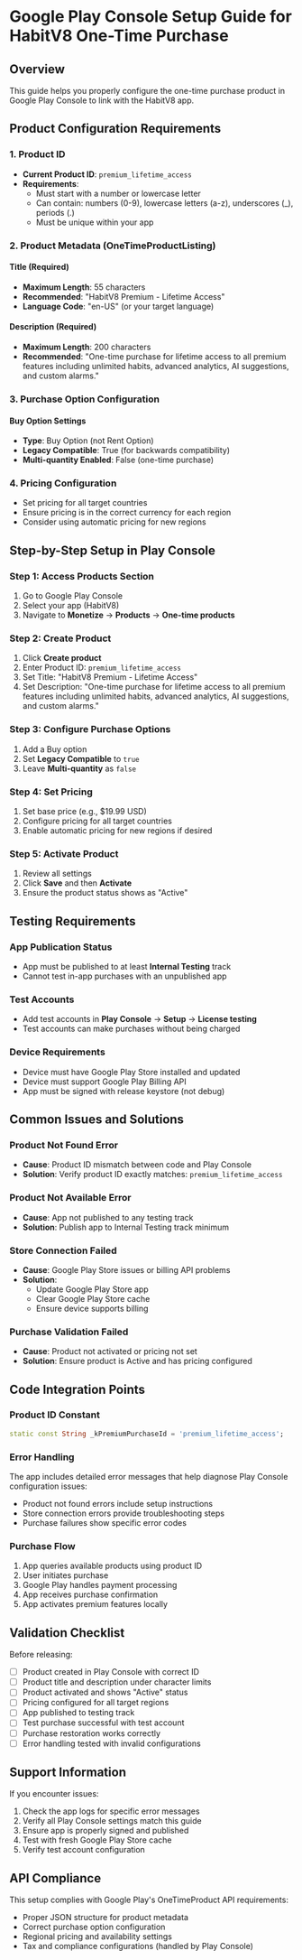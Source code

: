 # Google Play Console Setup Guide for HabitV8 One-Time Purchase

## Overview
This guide helps you properly configure the one-time purchase product in Google Play Console to link with the HabitV8 app.

## Product Configuration Requirements

### 1. Product ID
- **Current Product ID**: `premium_lifetime_access`
- **Requirements**: 
  - Must start with a number or lowercase letter
  - Can contain: numbers (0-9), lowercase letters (a-z), underscores (_), periods (.)
  - Must be unique within your app

### 2. Product Metadata (OneTimeProductListing)

#### Title (Required)
- **Maximum Length**: 55 characters
- **Recommended**: "HabitV8 Premium - Lifetime Access"
- **Language Code**: "en-US" (or your target language)

#### Description (Required)
- **Maximum Length**: 200 characters
- **Recommended**: "One-time purchase for lifetime access to all premium features including unlimited habits, advanced analytics, AI suggestions, and custom alarms."

### 3. Purchase Option Configuration

#### Buy Option Settings
- **Type**: Buy Option (not Rent Option)
- **Legacy Compatible**: True (for backwards compatibility)
- **Multi-quantity Enabled**: False (one-time purchase)

### 4. Pricing Configuration
- Set pricing for all target countries
- Ensure pricing is in the correct currency for each region
- Consider using automatic pricing for new regions

## Step-by-Step Setup in Play Console

### Step 1: Access Products Section
1. Go to Google Play Console
2. Select your app (HabitV8)
3. Navigate to **Monetize** → **Products** → **One-time products**

### Step 2: Create Product
1. Click **Create product**
2. Enter Product ID: `premium_lifetime_access`
3. Set Title: "HabitV8 Premium - Lifetime Access"
4. Set Description: "One-time purchase for lifetime access to all premium features including unlimited habits, advanced analytics, AI suggestions, and custom alarms."

### Step 3: Configure Purchase Options
1. Add a Buy option
2. Set **Legacy Compatible** to `true`
3. Leave **Multi-quantity** as `false`

### Step 4: Set Pricing
1. Set base price (e.g., $19.99 USD)
2. Configure pricing for all target countries
3. Enable automatic pricing for new regions if desired

### Step 5: Activate Product
1. Review all settings
2. Click **Save** and then **Activate**
3. Ensure the product status shows as "Active"

## Testing Requirements

### App Publication Status
- App must be published to at least **Internal Testing** track
- Cannot test in-app purchases with an unpublished app

### Test Accounts
- Add test accounts in **Play Console** → **Setup** → **License testing**
- Test accounts can make purchases without being charged

### Device Requirements
- Device must have Google Play Store installed and updated
- Device must support Google Play Billing API
- App must be signed with release keystore (not debug)

## Common Issues and Solutions

### Product Not Found Error
- **Cause**: Product ID mismatch between code and Play Console
- **Solution**: Verify product ID exactly matches: `premium_lifetime_access`

### Product Not Available Error
- **Cause**: App not published to any testing track
- **Solution**: Publish app to Internal Testing track minimum

### Store Connection Failed
- **Cause**: Google Play Store issues or billing API problems
- **Solution**: 
  - Update Google Play Store app
  - Clear Google Play Store cache
  - Ensure device supports billing

### Purchase Validation Failed
- **Cause**: Product not activated or pricing not set
- **Solution**: Ensure product is Active and has pricing configured

## Code Integration Points

### Product ID Constant
```dart
static const String _kPremiumPurchaseId = 'premium_lifetime_access';
```

### Error Handling
The app includes detailed error messages that help diagnose Play Console configuration issues:
- Product not found errors include setup instructions
- Store connection errors provide troubleshooting steps
- Purchase failures show specific error codes

### Purchase Flow
1. App queries available products using product ID
2. User initiates purchase
3. Google Play handles payment processing
4. App receives purchase confirmation
5. App activates premium features locally

## Validation Checklist

Before releasing:
- [ ] Product created in Play Console with correct ID
- [ ] Product title and description under character limits
- [ ] Product activated and shows "Active" status
- [ ] Pricing configured for all target regions
- [ ] App published to testing track
- [ ] Test purchase successful with test account
- [ ] Purchase restoration works correctly
- [ ] Error handling tested with invalid configurations

## Support Information

If you encounter issues:
1. Check the app logs for specific error messages
2. Verify all Play Console settings match this guide
3. Ensure app is properly signed and published
4. Test with fresh Google Play Store cache
5. Verify test account configuration

## API Compliance

This setup complies with Google Play's OneTimeProduct API requirements:
- Proper JSON structure for product metadata
- Correct purchase option configuration
- Regional pricing and availability settings
- Tax and compliance configurations (handled by Play Console)